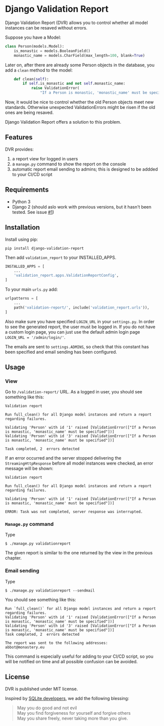 # Django Validation Report

Django Validation Report (DVR) allows you to control whether all model instances can be resaved without errors.

Suppose you have a Model:

```py
class Person(models.Model):
    is_monastic = models.BooleanField()
    monastic_name = models.CharField(max_length=100, blank=True)
```

Later on, after there are already some Person objects in the database, you add a `clean` method to the model:

```py
    def clean(self):
        if self.is_monastic and not self.monastic_name:
            raise ValidationError(
                "If a Person is monastic, 'monastic_name' must be specified")
```

Now, it would be nice to control whether the old Person objects meet new standards. Otherwise unexpected ValidationErrors might be risen if the old ones are being resaved.

Django Validation Report offers a solution to this problem.

## Features

DVR provides:

1. a report view for logged in users
2. a `manage.py` command to show the report on the console
3. automatic report email sending to admins; this is designed to be addded to your CI/CD script

## Requirements

- Python 3
- Django 2 (should aslo work with previous versions, but it hasn't been tested. See issue [#1](https://github.com/eeriksp/django-validation-report/issues/1))

## Installation

Install using pip:

```
pip install django-validation-report
```

Then add `validation_report` to your INSTALLED_APPS.

```py
INSTALLED_APPS = [
    ...
    'validation_report.apps.ValidationReportConfig',
]
```

To your main `urls.py` add:

```py
urlpatterns = [
    ...
    path('validation-report/', include('validation_report.urls')),
]
```

Also make sure you have specified `LOGIN_URL` in your `settings.py`. In order to see the generated report, the user must be logged in. If you do not have a custom login page, you can just use the default admin login page `LOGIN_URL = '/admin/login/'`.

The emails are sent to `settings.ADMINS`, so check that this constant has been specified and email sending has been configured.

## Usage

### View

Go to `/validation-report/` URL. As a logged in user, you should see something like this:

```
Validation report

Run full_clean() for all Django model instances and return a report regarding failures.

Validating 'Person' with id '1' raised [ValidationError(["If a Person is monastic, 'monastic_name' must be specified"])]
Validating 'Person' with id '3' raised [ValidationError(["If a Person is monastic, 'monastic_name' must be specified"])]

Task completed, 2  errors detected
```


If an error occurred and the server stopped delivering the `StreamingHttpResponse` before all model instances were checked, an error message will be shown:

```
Validation report

Run full_clean() for all Django model instances and return a report regarding failures.

Validating 'Person' with id '1' raised [ValidationError(["If a Person is monastic, 'monastic_name' must be specified"])]

ERROR: Task was not completed, server response was interrupted.
```

### `Manage.py` command

Type

```
$ ./manage.py validationreport
```
The given report is similar to the one returned by the view in the previous chapter.

### Email sending

Type

```
$ ./manage.py validationreport --sendmail
```
You should see something like this:

```
Run `full_clean()` for all Django model instances and return a report regarding failures.
Validating 'Person' with id '1' raised [ValidationError(["If a Person is monastic, 'monastic_name' must be specified"])]
Validating 'Person' with id '3' raised [ValidationError(["If a Person is monastic, 'monastic_name' must be specified"])]
Task completed, 2  errors detected

The report was sent to the following addresses:
abbot@monastery.eu
```

This command is especially useful for adding to your CI/CD script, so you will be notified on time and all possible confusion can be avoided.

## License

DVR is published under MIT license.

Inspired by [SQLite developers](https://www.sqlite.org/different.html), we add the following blessing:

>May you do good and not evil\
May you find forgiveness for yourself and forgive others\
May you share freely, never taking more than you give.